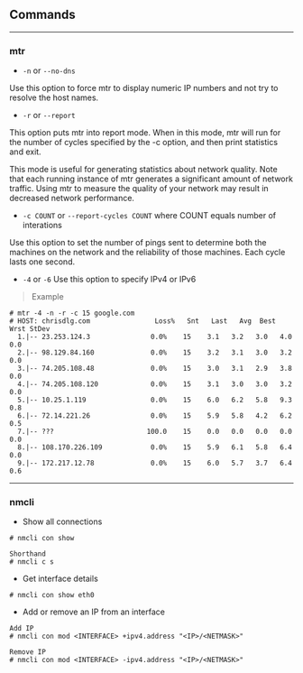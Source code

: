 ## Commands
---
### mtr
* `-n` or `--no-dns`

Use this option to force mtr to display numeric IP numbers and not try to resolve the host names.

* `-r` or `--report`

This option puts mtr into report mode.  When in this mode, mtr will run for the number of cycles specified by the -c option, and then print statistics and exit.

This  mode is useful for generating statistics about network quality.  Note that each running instance of mtr generates a significant amount of network traffic.  Using mtr to measure the quality of your network may result in decreased network performance.

* `-c COUNT` or `--report-cycles COUNT` where COUNT equals number of interations

Use this option to set the number of pings sent to determine both the machines on the network and the reliability of those machines.  Each cycle lasts one second.

* `-4` or `-6`
Use this option to specify IPv4 or IPv6

> Example
```
# mtr -4 -n -r -c 15 google.com
# HOST: chrisdlg.com                Loss%   Snt   Last   Avg  Best  Wrst StDev
  1.|-- 23.253.124.3               0.0%    15    3.1   3.2   3.0   4.0   0.0
  2.|-- 98.129.84.160              0.0%    15    3.2   3.1   3.0   3.2   0.0
  3.|-- 74.205.108.48              0.0%    15    3.0   3.1   2.9   3.8   0.0
  4.|-- 74.205.108.120             0.0%    15    3.1   3.0   3.0   3.2   0.0
  5.|-- 10.25.1.119                0.0%    15    6.0   6.2   5.8   9.3   0.8
  6.|-- 72.14.221.26               0.0%    15    5.9   5.8   4.2   6.2   0.5
  7.|-- ???                       100.0    15    0.0   0.0   0.0   0.0   0.0
  8.|-- 108.170.226.109            0.0%    15    5.9   6.1   5.8   6.4   0.0
  9.|-- 172.217.12.78              0.0%    15    6.0   5.7   3.7   6.4   0.6
```
---
### nmcli
* Show all connections

```
# nmcli con show

Shorthand
# nmcli c s
```

* Get interface details

```
# nmcli con show eth0
```

* Add or remove an IP from an interface

```
Add IP
# nmcli con mod <INTERFACE> +ipv4.address "<IP>/<NETMASK>"

Remove IP
# nmcli con mod <INTERFACE> -ipv4.address "<IP>/<NETMASK>"
```
